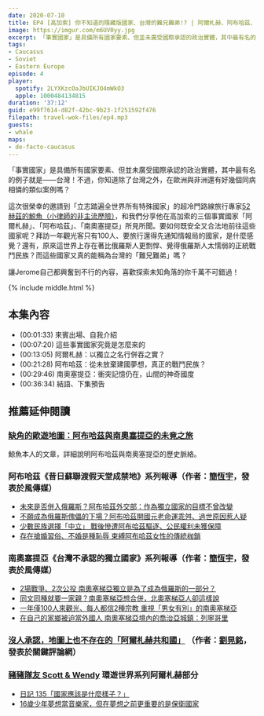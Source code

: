 ```yaml
---
date: 2020-07-10
title: EP4 [高加索] 你不知道的隱藏版國家、台灣的難兄難弟!? | 阿爾札赫、阿布哈茲、南奧塞提亞 ft. 鯨魚
image: https://imgur.com/m6UV0yy.jpg
excerpt: 「事實國家」是具備所有國家要素、但並未廣受國際承認的政治實體，其中最有名的例子就是——台灣！不過，你知道除了台灣之外，在歐洲與非洲還有好幾個同病相憐的類似案例嗎？
tags:
- Caucasus
- Soviet
- Eastern Europe
episode: 4
player:
  spotify: 2LYXKzcOaJbUIKJO4mWkO3
  apple: 1000484134815
duration: '37:12'
guid: e99f7614-d82f-42bc-9b23-1f251592f476
filepath: travel-wok-files/ep4.mp3
guests:
- whale
maps:
- de-facto-caucasus
---
```


「事實國家」是具備所有國家要素、但並未廣受國際承認的政治實體，其中最有名的例子就是——台灣！不過，你知道除了台灣之外，在歐洲與非洲還有好幾個同病相憐的類似案例嗎？

這次很榮幸的邀請到「立志踏遍全世界所有特殊國家」的超冷門路線旅行專家[52赫茲的鯨魚（小律師的非主流歷險）](https://www.facebook.com/LetUsStandUpLikeTheTaiwanese/)，和我們分享他在高加索的三個事實國家「阿爾札赫」、「阿布哈茲」、「南奧塞提亞」所見所聞。要如何既安全又合法地前往這些國家呢？拜訪一年觀光客只有100人、要旅行還得先通知情報局的國家，是什麼感覺？還有，原來這世界上存在著比俄羅斯人更剽悍、覺得俄羅斯人太懦弱的正統戰鬥民族？而這些國家又真的能稱為台灣的「難兄難弟」嗎？

讓Jerome自己都興奮到不行的內容，喜歡探索未知角落的你千萬不可錯過！



{% include middle.html %}

## 本集內容
* (00:01:33) 來賓出場、自我介紹
* (00:07:20) 這些事實國家究竟是怎麼來的
* (00:13:05) 阿爾札赫：以獨立之名行併吞之實？
* (00:21:28) 阿布哈茲：從未放棄建國夢想，真正的戰鬥民族？
* (00:29:46) 南奧塞提亞：衝突記憶仍在，山間的神奇國度
* (00:36:34) 結語、下集預告

## 推薦延伸閱讀

### [缺角的歐遊地圖：阿布哈茲與南奧塞提亞的未竟之旅](https://taiwan0928.pixnet.net/blog/post/340807422)

鯨魚本人的文章，詳細說明阿布哈茲與南奧塞提亞的歷史脈絡。

### 阿布哈茲《昔日蘇聯渡假天堂成禁地》系列報導（作者：[簡恆宇](https://www.storm.mg/authors/60032)，發表於風傳媒）

* [未來是否併入俄羅斯？阿布哈茲外交部：作為獨立國家的目標不曾改變](https://www.storm.mg/article/512406)
* [不願成為俄羅斯傀儡的下場？阿布哈茲開國元老命運乖舛、過世原因惹人疑](https://www.storm.mg/article/518945)
* [少數民族選擇「中立」 戰後慘遭阿布哈茲驅逐、公民權利未獲保障](https://www.storm.mg/article/516948)
* [存在搶婚習俗、不婚是種恥辱 束縛阿布哈茲女性的傳統枷鎖](https://www.storm.mg/article/508597)

### 南奧塞提亞《台灣不承認的獨立國家》系列報導（作者：[簡恆宇](https://www.storm.mg/authors/60032)，發表於風傳媒）

* [2場戰爭、2次公投 南奧塞梯亞獨立是為了成為俄羅斯的一部分？](https://www.storm.mg/article/471554)
* [同文同種就要一家親？南奧塞梯亞想合併，北奧塞梯亞人卻這樣說](https://www.storm.mg/article/472525)
* [一年僅100人來觀光、每人都信2種宗教 重視「男女有別」的南奧塞梯亞](https://www.storm.mg/article/474955)
* [在自己的家鄉被迫當外國人 南奧塞梯亞境內的喬治亞城鎮：列寧哥里](https://www.storm.mg/article/473275)

### [沒人承認，地圖上也不存在的「阿爾札赫共和國」](https://www.thenewslens.com/article/96797) （作者：[劉晃銘](https://www.thenewslens.com/author/Huang-Ming%2520Liu)，發表於關鍵評論網）

### [豬豬隊友 Scott & Wendy](https://www.facebook.com/piggyteammates) 環遊世界系列阿爾札赫部分

* [日記 135「國家應該是什麼樣子？」](https://www.facebook.com/piggyteammates/posts/1401114110075914)
* [16歲少年夢想當音樂家，但在夢想之前更重要的是保衛國家](https://www.facebook.com/piggyteammates/posts/1410827342437924)